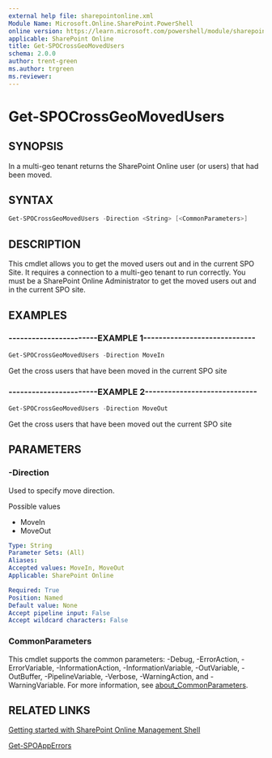 ```yaml
---
external help file: sharepointonline.xml
Module Name: Microsoft.Online.SharePoint.PowerShell
online version: https://learn.microsoft.com/powershell/module/sharepoint-online/get-spocrossgeomovedusers
applicable: SharePoint Online
title: Get-SPOCrossGeoMovedUsers
schema: 2.0.0
author: trent-green
ms.author: trgreen
ms.reviewer:
---
```


# Get-SPOCrossGeoMovedUsers

## SYNOPSIS

In a multi-geo tenant returns the SharePoint Online user (or users) that had been moved.

## SYNTAX

```powershell
Get-SPOCrossGeoMovedUsers -Direction <String> [<CommonParameters>]
```

## DESCRIPTION

This cmdlet allows you to get the moved users out and in the current SPO Site. It requires a connection to a multi-geo tenant to run correctly. You must be a SharePoint Online Administrator to get the moved users out and in the current SPO site.

## EXAMPLES

### -----------------------EXAMPLE 1-----------------------------

```powershell
Get-SPOCrossGeoMovedUsers -Direction MoveIn
```

Get the cross users that have been moved in the current SPO site

### -----------------------EXAMPLE 2-----------------------------

```powershell
Get-SPOCrossGeoMovedUsers -Direction MoveOut
```

Get the cross users that have been moved out the current SPO site

## PARAMETERS

### -Direction
Used to specify move direction.

Possible values

- MoveIn
- MoveOut

```yaml
Type: String
Parameter Sets: (All)
Aliases:
Accepted values: MoveIn, MoveOut
Applicable: SharePoint Online

Required: True
Position: Named
Default value: None
Accept pipeline input: False
Accept wildcard characters: False
```

### CommonParameters

This cmdlet supports the common parameters: -Debug, -ErrorAction, -ErrorVariable, -InformationAction, -InformationVariable, -OutVariable, -OutBuffer, -PipelineVariable, -Verbose, -WarningAction, and -WarningVariable. For more information, see [about_CommonParameters](https://go.microsoft.com/fwlink/?LinkID=113216).

## RELATED LINKS

[Getting started with SharePoint Online Management Shell](https://learn.microsoft.com/powershell/sharepoint/sharepoint-online/connect-sharepoint-online?view=sharepoint-ps)

[Get-SPOAppErrors](Get-SPOAppErrors.md)

